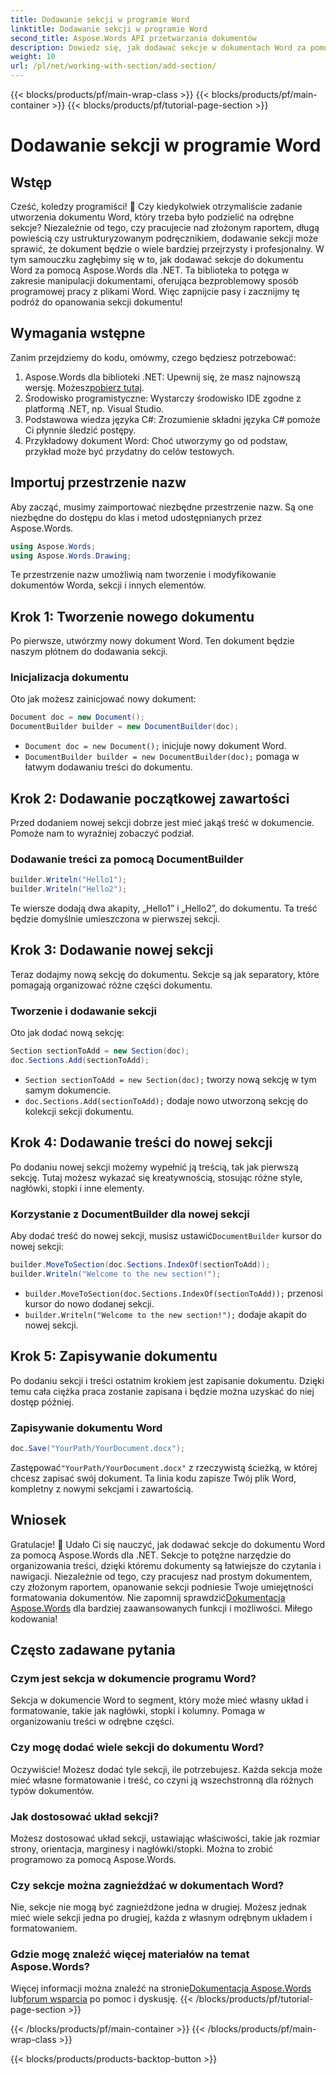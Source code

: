 ```yaml
---
title: Dodawanie sekcji w programie Word
linktitle: Dodawanie sekcji w programie Word
second_title: Aspose.Words API przetwarzania dokumentów
description: Dowiedz się, jak dodawać sekcje w dokumentach Word za pomocą Aspose.Words dla .NET. Ten przewodnik obejmuje wszystko, od tworzenia dokumentu po dodawanie i zarządzanie sekcjami.
weight: 10
url: /pl/net/working-with-section/add-section/
---
```


{{< blocks/products/pf/main-wrap-class >}}
{{< blocks/products/pf/main-container >}}
{{< blocks/products/pf/tutorial-page-section >}}

# Dodawanie sekcji w programie Word


## Wstęp

Cześć, koledzy programiści! 👋 Czy kiedykolwiek otrzymaliście zadanie utworzenia dokumentu Word, który trzeba było podzielić na odrębne sekcje? Niezależnie od tego, czy pracujecie nad złożonym raportem, długą powieścią czy ustrukturyzowanym podręcznikiem, dodawanie sekcji może sprawić, że dokument będzie o wiele bardziej przejrzysty i profesjonalny. W tym samouczku zagłębimy się w to, jak dodawać sekcje do dokumentu Word za pomocą Aspose.Words dla .NET. Ta biblioteka to potęga w zakresie manipulacji dokumentami, oferująca bezproblemowy sposób programowej pracy z plikami Word. Więc zapnijcie pasy i zacznijmy tę podróż do opanowania sekcji dokumentu!

## Wymagania wstępne

Zanim przejdziemy do kodu, omówmy, czego będziesz potrzebować:

1.  Aspose.Words dla biblioteki .NET: Upewnij się, że masz najnowszą wersję. Możesz[pobierz tutaj](https://releases.aspose.com/words/net/).
2. Środowisko programistyczne: Wystarczy środowisko IDE zgodne z platformą .NET, np. Visual Studio.
3. Podstawowa wiedza języka C#: Zrozumienie składni języka C# pomoże Ci płynnie śledzić postępy.
4. Przykładowy dokument Word: Choć utworzymy go od podstaw, przykład może być przydatny do celów testowych.

## Importuj przestrzenie nazw

Aby zacząć, musimy zaimportować niezbędne przestrzenie nazw. Są one niezbędne do dostępu do klas i metod udostępnianych przez Aspose.Words.

```csharp
using Aspose.Words;
using Aspose.Words.Drawing;
```

Te przestrzenie nazw umożliwią nam tworzenie i modyfikowanie dokumentów Worda, sekcji i innych elementów.

## Krok 1: Tworzenie nowego dokumentu

Po pierwsze, utwórzmy nowy dokument Word. Ten dokument będzie naszym płótnem do dodawania sekcji.

### Inicjalizacja dokumentu

Oto jak możesz zainicjować nowy dokument:

```csharp
Document doc = new Document();
DocumentBuilder builder = new DocumentBuilder(doc);
```

- `Document doc = new Document();` inicjuje nowy dokument Word.
- `DocumentBuilder builder = new DocumentBuilder(doc);` pomaga w łatwym dodawaniu treści do dokumentu.

## Krok 2: Dodawanie początkowej zawartości

Przed dodaniem nowej sekcji dobrze jest mieć jakąś treść w dokumencie. Pomoże nam to wyraźniej zobaczyć podział.

### Dodawanie treści za pomocą DocumentBuilder

```csharp
builder.Writeln("Hello1");
builder.Writeln("Hello2");
```

Te wiersze dodają dwa akapity, „Hello1” i „Hello2”, do dokumentu. Ta treść będzie domyślnie umieszczona w pierwszej sekcji.

## Krok 3: Dodawanie nowej sekcji

Teraz dodajmy nową sekcję do dokumentu. Sekcje są jak separatory, które pomagają organizować różne części dokumentu.

### Tworzenie i dodawanie sekcji

Oto jak dodać nową sekcję:

```csharp
Section sectionToAdd = new Section(doc);
doc.Sections.Add(sectionToAdd);
```

- `Section sectionToAdd = new Section(doc);` tworzy nową sekcję w tym samym dokumencie.
- `doc.Sections.Add(sectionToAdd);` dodaje nowo utworzoną sekcję do kolekcji sekcji dokumentu.

## Krok 4: Dodawanie treści do nowej sekcji

Po dodaniu nowej sekcji możemy wypełnić ją treścią, tak jak pierwszą sekcję. Tutaj możesz wykazać się kreatywnością, stosując różne style, nagłówki, stopki i inne elementy.

### Korzystanie z DocumentBuilder dla nowej sekcji

 Aby dodać treść do nowej sekcji, musisz ustawić`DocumentBuilder` kursor do nowej sekcji:

```csharp
builder.MoveToSection(doc.Sections.IndexOf(sectionToAdd));
builder.Writeln("Welcome to the new section!");
```

- `builder.MoveToSection(doc.Sections.IndexOf(sectionToAdd));` przenosi kursor do nowo dodanej sekcji.
- `builder.Writeln("Welcome to the new section!");` dodaje akapit do nowej sekcji.

## Krok 5: Zapisywanie dokumentu

Po dodaniu sekcji i treści ostatnim krokiem jest zapisanie dokumentu. Dzięki temu cała ciężka praca zostanie zapisana i będzie można uzyskać do niej dostęp później.

### Zapisywanie dokumentu Word

```csharp
doc.Save("YourPath/YourDocument.docx");
```

 Zastępować`"YourPath/YourDocument.docx"` z rzeczywistą ścieżką, w której chcesz zapisać swój dokument. Ta linia kodu zapisze Twój plik Word, kompletny z nowymi sekcjami i zawartością.

## Wniosek

 Gratulacje! 🎉 Udało Ci się nauczyć, jak dodawać sekcje do dokumentu Word za pomocą Aspose.Words dla .NET. Sekcje to potężne narzędzie do organizowania treści, dzięki któremu dokumenty są łatwiejsze do czytania i nawigacji. Niezależnie od tego, czy pracujesz nad prostym dokumentem, czy złożonym raportem, opanowanie sekcji podniesie Twoje umiejętności formatowania dokumentów. Nie zapomnij sprawdzić[Dokumentacja Aspose.Words](https://reference.aspose.com/words/net/) dla bardziej zaawansowanych funkcji i możliwości. Miłego kodowania!

## Często zadawane pytania

### Czym jest sekcja w dokumencie programu Word?

Sekcja w dokumencie Word to segment, który może mieć własny układ i formatowanie, takie jak nagłówki, stopki i kolumny. Pomaga w organizowaniu treści w odrębne części.

### Czy mogę dodać wiele sekcji do dokumentu Word?

Oczywiście! Możesz dodać tyle sekcji, ile potrzebujesz. Każda sekcja może mieć własne formatowanie i treść, co czyni ją wszechstronną dla różnych typów dokumentów.

### Jak dostosować układ sekcji?

Możesz dostosować układ sekcji, ustawiając właściwości, takie jak rozmiar strony, orientacja, marginesy i nagłówki/stopki. Można to zrobić programowo za pomocą Aspose.Words.

### Czy sekcje można zagnieżdżać w dokumentach Word?

Nie, sekcje nie mogą być zagnieżdżone jedna w drugiej. Możesz jednak mieć wiele sekcji jedna po drugiej, każda z własnym odrębnym układem i formatowaniem.

### Gdzie mogę znaleźć więcej materiałów na temat Aspose.Words?

 Więcej informacji można znaleźć na stronie[Dokumentacja Aspose.Words](https://reference.aspose.com/words/net/) lub[forum wsparcia](https://forum.aspose.com/c/words/8) po pomoc i dyskusję.
{{< /blocks/products/pf/tutorial-page-section >}}

{{< /blocks/products/pf/main-container >}}
{{< /blocks/products/pf/main-wrap-class >}}

{{< blocks/products/products-backtop-button >}}
